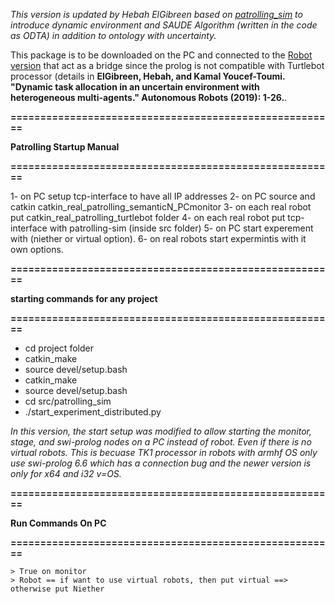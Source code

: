 *This version is updated by Hebah ElGibreen based on [patrolling_sim](https://github.com/gennari/patrolling_sim) to introduce dynamic environment and SAUDE Algorithm (written in the code as ODTA) in addition to ontology with uncertainty.*

This package is to be downloaded on the PC and connected to the [Robot version](https://github.com/hebahG/sim_patrolling_wth_Ontology_Robot) that act as a bridge since the prolog is not compatible with Turtlebot processor (details in **ElGibreen, Hebah, and Kamal Youcef-Toumi. "Dynamic task allocation in an uncertain environment with heterogeneous multi-agents." Autonomous Robots (2019): 1-26.**.

**=======================================================**

**Patrolling Startup Manual**

**=======================================================**

1- on PC setup tcp-interface to have all IP addresses
2- on PC source and catkin catkin_real_patrolling_semanticN_PCmonitor
3- on each real robot put catkin_real_patrolling_turtlebot folder
4- on each real robot put tcp-interface with patrolling-sim (inside src folder)
5- on PC start experement with (niether or virtual option).
6- on real robots start expermintis with it own options.

**=======================================================**

**starting commands for any project**

**=======================================================**
- cd project folder
- catkin_make
- source devel/setup.bash
- catkin_make
- source devel/setup.bash
- cd src/patrolling_sim
- ./start_experiment_distributed.py


_In this version, the start setup was modified to allow starting the monitor, stage, and swi-prolog nodes on a PC instead of robot. Even if there is no virtual robots. This is becuase TK1 processor in robots with armhf OS only use swi-prolog 6.6 which has a connection bug and the newer version is only for x64 and i32 v=OS._

**=======================================================**

**Run Commands On PC**

**=======================================================**
	
	> True on monitor
	> Robot == if want to use virtual robots, then put virtual ==> otherwise put Niether

		
